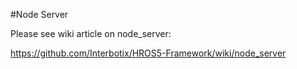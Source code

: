 #Node Server

Please see wiki article on node_server:

<https://github.com/Interbotix/HROS5-Framework/wiki/node_server>
